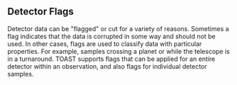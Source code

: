 

## Detector Flags

Detector data can be "flagged" or cut for a variety of reasons. Sometimes a flag
indicates that the data is corrupted in some way and should not be used. In
other cases, flags are used to classify data with particular properties. For
example, samples crossing a planet or while the telescope is in a turnaround.
TOAST supports flags that can be applied for an entire detector within an
observation, and also flags for individual detector samples.

